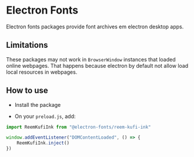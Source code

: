 # Electron Fonts

Electron fonts packages provide font archives em electron desktop apps.

## Limitations

These packages may not work in `BrowserWindow` instances that loaded online webpages. That happens because electron by default not allow load local resources in webpages.

## How to use

* Install the package

* On your `preload.js`, add:

```ts
import ReemKufiInk from "@electron-fonts/reem-kufi-ink"

window.addEventListener("DOMContentLoaded", () => {
    ReemKufiInk.inject()
})
```